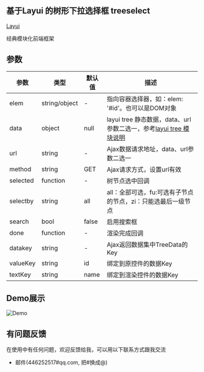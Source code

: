 ## 基于Layui 的树形下拉选择框 treeselect
[Layui](https://www.layui.com/)

经典模块化前端框架

## 参数

| 参数           | 类型               | 默认值                 |描述                                                           |
|----------------|--------------------|------------------------|---------------------------------------------------------------|
| elem           | string/object      | -                      | 指向容器选择器，如：elem: '#id'。也可以是DOM对象              |
| data           | object             | null                   | layui tree 静态数据，data、url参数二选一，参考[layui tree 模块说明](https://www.layui.com/doc/modules/tree.html)|
| url            | string             | -                      | Ajax数据请求地址，data、url参数二选一                         |
| method         | string             | GET                    | Ajax请求方式，设置url有效                                     |
| selected       | function           | -                      | 树节点选中回调                                                |
| selectby       | string             | all                    | all：全部可选，fu:可选有子节点的节点，zi：只能选最后一级节点  |
| search         | bool               | false                  | 启用搜索框                                                    |
| done           | function           | -                      | 渲染完成回调                                                  |
| datakey        | string             | -                      | Ajax返回数据集中TreeData的Key                                 |
| valueKey       | string             | id                     | 绑定到原控件的数据Key                                         |
| textKey        | string             | name                   | 绑定到渲染控件的数据Key                                       |

## Demo展示
![Demo](https://github.com/junshaochen/layui.treeselect/blob/master/demo/s.gif)

## 有问题反馈
在使用中有任何问题，欢迎反馈给我，可以用以下联系方式跟我交流

* 邮件(446252517#qq.com, 把#换成@)
